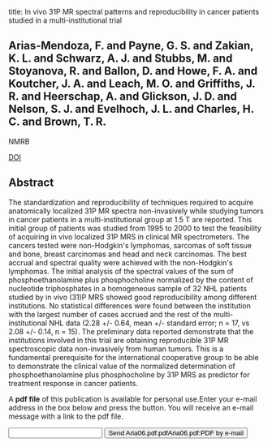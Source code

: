 title: In vivo 31P MR spectral patterns and reproducibility in cancer patients studied in a multi-institutional trial

## Arias-Mendoza, F. and Payne, G. S. and Zakian, K. L. and Schwarz, A. J. and Stubbs, M. and Stoyanova, R. and Ballon, D. and Howe, F. A. and Koutcher, J. A. and Leach, M. O. and Griffiths, J. R. and Heerschap, A. and Glickson, J. D. and Nelson, S. J. and Evelhoch, J. L. and Charles, H. C. and Brown, T. R.
NMRB

<a href="https://doi.org/10.1002/nbm.1057">DOI</a>

## Abstract
The standardization and reproducibility of techniques required to acquire anatomically localized 31P MR spectra non-invasively while studying tumors in cancer patients in a multi-institutional group at 1.5 T are reported. This initial group of patients was studied from 1995 to 2000 to test the feasibility of acquiring in vivo localized 31P MRS in clinical MR spectrometers. The cancers tested were non-Hodgkin's lymphomas, sarcomas of soft tissue and bone, breast carcinomas and head and neck carcinomas. The best accrual and spectral quality were achieved with the non-Hodgkin's lymphomas. The initial analysis of the spectral values of the sum of phosphoethanolamine plus phosphocholine normalized by the content of nucleotide triphosphates in a homogeneous sample of 32 NHL patients studied by in vivo (31)P MRS showed good reproducibility among different institutions. No statistical differences were found between the institution with the largest number of cases accrued and the rest of the multi-institutional NHL data (2.28 +/- 0.64, mean +/- standard error; n = 17, vs 2.08 +/- 0.14, n = 15). The preliminary data reported demonstrate that the institutions involved in this trial are obtaining reproducible 31P MR spectroscopic data non-invasively from human tumors. This is a fundamental prerequisite for the international cooperative group to be able to demonstrate the clinical value of the normalized determination of phosphoethanolamine plus phosphocholine by 31P MRS as predictor for treatment response in cancer patients.

A <b>pdf file</b> of this publication is available for personal use.Enter your e-mail address in the box below and press the button. You will receive an e-mail message with a link to the pdf file.
<form action="sender.php">  <input type="text" name="email">  <input type="submit" value="Send Aria06.pdf:pdfAria06.pdf:PDF by e-mail"></form>